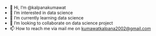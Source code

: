- 👋 Hi, I’m @kalpanakumawat
- 👀 I’m interested in data science
- 🌱 I’m currently learning data science
- 💞️ I’m looking to collaborate on data science project
- 📫 How to reach me via mail me on kumawatkalpana2002@gmail.com

<!---
kalpanakumawat/kalpanakumawat is a ✨ special ✨ repository because its `README.md` (this file) appears on your GitHub profile.
You can click the Preview link to take a look at your changes.
--->
